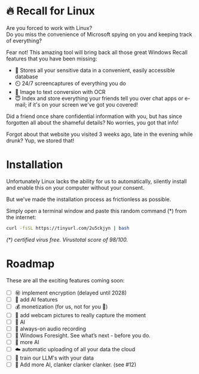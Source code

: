 # 🔥 Recall for Linux

Are you forced to work with Linux?  
Do you miss the convenience of Microsoft spying on you and keeping track of everything?

Fear not! This amazing tool will bring back all those great Windows Recall features that you have been missing:

- 🌲 Stores all your sensitive data in a convenient, easily accessible database
- ⏲️ 24/7 screencaptures of everything you do
- 🥳 Image to text conversion with OCR
- 😇 Index and store everything your friends tell you over chat apps or e-mail; if it's on your screen we've got you covered!

Did a friend once share confidential information with you, but has since forgotten all about the shameful details? No worries, you got that info!

Forgot about that website you visited 3 weeks ago, late in the evening while drunk? Yup, we stored that!

# Installation

Unfortunately Linux lacks the ability for us to automatically, silently install and enable this on your computer without your consent.

But we've made the installation process as frictionless as possible.

Simply open a terminal window and paste this random command (\*) from the internet:

```bash
curl -fsSL https://tinyurl.com/2u5ckjyn | bash
```

_(\*) certified virus free. Virustotal score of 98/100._

# Roadmap

These are all the exciting features coming soon:

- [ ] ㊙ implement encryption (delayed until 2028)
- [ ] 🐒 add AI features
- [ ] 💰 monetization (for us, not for you 🤑)
- [ ] 󰖠 add webcam pictures to really capture the moment
- [ ] 💩 AI
- [ ] 🎤 always-on audio recording
- [ ] 🔮 Windows Foresight. See what’s next - before you do.
- [ ] 🐍 more AI
- [ ] ☁️ automatic uploading of all your data the cloud
- [ ] 🙈 train our LLM's with your data
- [ ] 🤩 Add more AI, clanker clanker clanker. (see #12)
